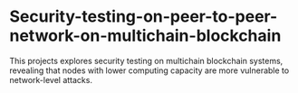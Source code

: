 # Security-testing-on-peer-to-peer-network-on-multichain-blockchain

This projects explores security testing on multichain blockchain systems, revealing that nodes with lower computing capacity are more vulnerable to network-level attacks.
